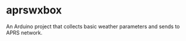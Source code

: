 aprswxbox
=========

An Arduino project that collects basic weather parameters and sends to APRS network.